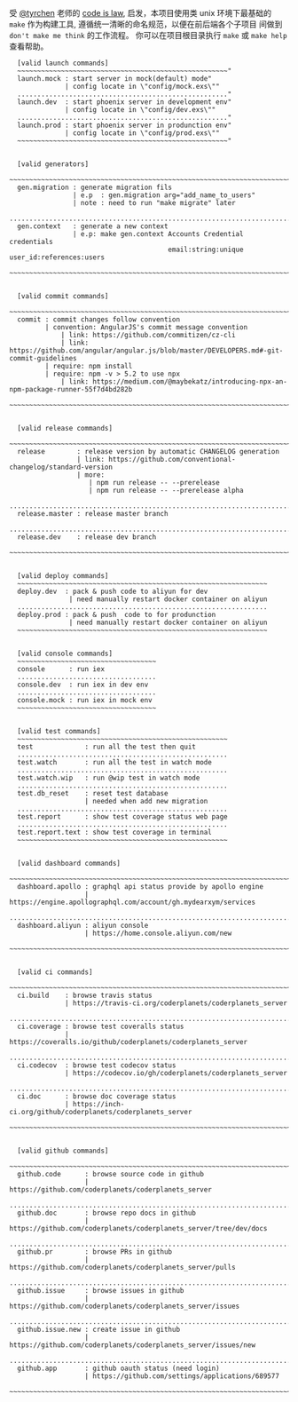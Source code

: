 
受 [@tyrchen](https://github.com/tyrchen) 老师的 [code is law](https://zhuanlan.zhihu.com/p/36913380),
启发，本项目使用类 unix 环境下最基础的 `make` 作为构建工具, 遵循统一清晰的命名规范，以便在前后端各个子项目
间做到 `don't make me think` 的工作流程。 你可以在项目根目录执行 `make` 或 `make help` 查看帮助。

```text
  [valid launch commands]
  ~~~~~~~~~~~~~~~~~~~~~~~~~~~~~~~~~~~~~~~~~~~~~~~~~~~~~"
  launch.mock : start server in mock(default) mode"
              | config locate in \"config/mock.exs\""
  ....................................................."
  launch.dev  : start phoenix server in development env"
              | config locate in \"config/dev.exs\""
  ....................................................."
  launch.prod : start phoenix server in produnction env"
              | config locate in \"config/prod.exs\""
  ~~~~~~~~~~~~~~~~~~~~~~~~~~~~~~~~~~~~~~~~~~~~~~~~~~~~~"


  [valid generators]
  ~~~~~~~~~~~~~~~~~~~~~~~~~~~~~~~~~~~~~~~~~~~~~~~~~~~~~~~~~~~~~~~~~~~~~~~~~~~~~~~~~~
  gen.migration : generate migration fils
                | e.p  : gen.migration arg="add_name_to_users"
                | note : need to run "make migrate" later
  ..................................................................................
  gen.context   : generate a new context
                | e.p: make gen.context Accounts Credential credentials
                                        email:string:unique user_id:references:users
  ~~~~~~~~~~~~~~~~~~~~~~~~~~~~~~~~~~~~~~~~~~~~~~~~~~~~~~~~~~~~~~~~~~~~~~~~~~~~~~~~~~


  [valid commit commands]
  ~~~~~~~~~~~~~~~~~~~~~~~~~~~~~~~~~~~~~~~~~~~~~~~~~~~~~~~~~~~~~~~~~~~~~~~~~~~~~~~~~~~~~~~~~~~~~~~~~~~~~~~~~
  commit : commit changes follow convention
         | convention: AngularJS's commit message convention
             | link: https://github.com/commitizen/cz-cli
             | link: https://github.com/angular/angular.js/blob/master/DEVELOPERS.md#-git-commit-guidelines
         | require: npm install
         | require: npm -v > 5.2 to use npx
             | link: https://medium.com/@maybekatz/introducing-npx-an-npm-package-runner-55f7d4bd282b
  ~~~~~~~~~~~~~~~~~~~~~~~~~~~~~~~~~~~~~~~~~~~~~~~~~~~~~~~~~~~~~~~~~~~~~~~~~~~~~~~~~~~~~~~~~~~~~~~~~~~~~~~~~


  [valid release commands]
  ~~~~~~~~~~~~~~~~~~~~~~~~~~~~~~~~~~~~~~~~~~~~~~~~~~~~~~~~~~~~~~~~~~~~~~~~~~~~~~~~~
  release        : release version by automatic CHANGELOG generation
                 | link: https://github.com/conventional-changelog/standard-version
                 | more:
                    | npm run release -- --prerelease
                    | npm run release -- --prerelease alpha
  .................................................................................
  release.master : release master branch
  .................................................................................
  release.dev    : release dev branch
  ~~~~~~~~~~~~~~~~~~~~~~~~~~~~~~~~~~~~~~~~~~~~~~~~~~~~~~~~~~~~~~~~~~~~~~~~~~~~~~~~~


  [valid deploy commands]
  ~~~~~~~~~~~~~~~~~~~~~~~~~~~~~~~~~~~~~~~~~~~~~~~~~~~~~~~~~~~~~~~
  deploy.dev  : pack & push code to aliyun for dev
               | need manually restart docker container on aliyun
  ...............................................................
  deploy.prod : pack & push  code to for produnction
               | need manually restart docker container on aliyun
  ~~~~~~~~~~~~~~~~~~~~~~~~~~~~~~~~~~~~~~~~~~~~~~~~~~~~~~~~~~~~~~~


  [valid console commands]
  ~~~~~~~~~~~~~~~~~~~~~~~~~~~~~~~~~~~
  console      : run iex
  ...................................
  console.dev  : run iex in dev env
  ...................................
  console.mock : run iex in mock env
  ~~~~~~~~~~~~~~~~~~~~~~~~~~~~~~~~~~~


  [valid test commands]
  ~~~~~~~~~~~~~~~~~~~~~~~~~~~~~~~~~~~~~~~~~~~~~~~~~~~~~
  test             : run all the test then quit
  .....................................................
  test.watch       : run all the test in watch mode
  .....................................................
  test.watch.wip   : run @wip test in watch mode
  .....................................................
  test.db_reset    : reset test database
                   | needed when add new migration
  .....................................................
  test.report      : show test coverage status web page
  .....................................................
  test.report.text : show test coverage in terminal
  ~~~~~~~~~~~~~~~~~~~~~~~~~~~~~~~~~~~~~~~~~~~~~~~~~~~~~


  [valid dashboard commands]
  ~~~~~~~~~~~~~~~~~~~~~~~~~~~~~~~~~~~~~~~~~~~~~~~~~~~~~~~~~~~~~~~~~~~~~~~~~~~~~~~~~
  dashboard.apollo : graphql api status provide by apollo engine
                   | https://engine.apollographql.com/account/gh.mydearxym/services
  .................................................................................
  dashboard.aliyun : aliyun console
                   | https://home.console.aliyun.com/new
  ~~~~~~~~~~~~~~~~~~~~~~~~~~~~~~~~~~~~~~~~~~~~~~~~~~~~~~~~~~~~~~~~~~~~~~~~~~~~~~~~~


  [valid ci commands]
  ~~~~~~~~~~~~~~~~~~~~~~~~~~~~~~~~~~~~~~~~~~~~~~~~~~~~~~~~~~~~~~~~~~~~~~~~~~
  ci.build    : browse travis status
              | https://travis-ci.org/coderplanets/coderplanets_server
  ..........................................................................
  ci.coverage : browse test coveralls status
              | https://coveralls.io/github/coderplanets/coderplanets_server
  ..........................................................................
  ci.codecov  : browse test codecov status
              | https://codecov.io/gh/coderplanets/coderplanets_server
  ..........................................................................
  ci.doc      : browse doc coverage status
              | https://inch-ci.org/github/coderplanets/coderplanets_server
  ~~~~~~~~~~~~~~~~~~~~~~~~~~~~~~~~~~~~~~~~~~~~~~~~~~~~~~~~~~~~~~~~~~~~~~~~~~


  [valid github commands]
  ~~~~~~~~~~~~~~~~~~~~~~~~~~~~~~~~~~~~~~~~~~~~~~~~~~~~~~~~~~~~~~~~~~~~~~~~~~~~~~~~~~~~
  github.code      : browse source code in github
                   | https://github.com/coderplanets/coderplanets_server
  ....................................................................................
  github.doc       : browse repo docs in github
                   | https://github.com/coderplanets/coderplanets_server/tree/dev/docs
  ....................................................................................
  github.pr        : browse PRs in github
                   | https://github.com/coderplanets/coderplanets_server/pulls
  ....................................................................................
  github.issue     : browse issues in github
                   | https://github.com/coderplanets/coderplanets_server/issues
  ....................................................................................
  github.issue.new : create issue in github
                   | https://github.com/coderplanets/coderplanets_server/issues/new
  ....................................................................................
  github.app       : github oauth status (need login)
                   | https://github.com/settings/applications/689577
  ~~~~~~~~~~~~~~~~~~~~~~~~~~~~~~~~~~~~~~~~~~~~~~~~~~~~~~~~~~~~~~~~~~~~~~~~~~~~~~~~~~~~
```

